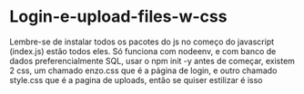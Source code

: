 # Login-e-upload-files-w-css
Lembre-se de instalar todos os pacotes do js no começo do javascript (index.js) estão todos eles. Só funciona com nodeenv, e com banco de dados preferencialmente SQL, usar o npm init -y antes de começar, existem 2 css, um chamado enzo.css que é a página de login, e outro chamado style.css que é a pagina de uploads, então se quiser estilizar é isso 
